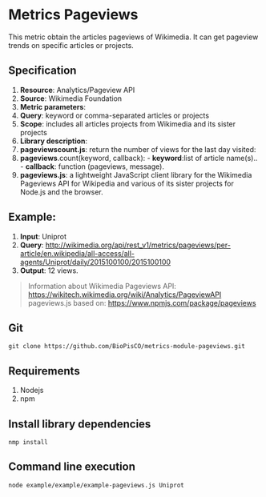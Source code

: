 # Metrics Pageviews
This metric obtain the articles pageviews of Wikimedia. It can get pageview trends on specific articles or projects.

## Specification

1. **Resource**: Analytics/Pageview API
2. **Source**:  Wikimedia Foundation
3. **Metric parameters**:
  1. **Query**: keyword or comma-separated articles or projects
4. **Scope**: includes all articles projects from Wikimedia and its sister projects
5. **Library description**: 
  1. **pageviewscount.js**: return the number of views for the last day visited:
  2. **pageviews**.count(keyword, callback): 
    - **keyword**:list of article name(s)..
    - **callback**: function (pageviews, message).
  3. **pageviews.js**:  a lightweight JavaScript client library for the Wikimedia Pageviews API for Wikipedia and various of its sister projects for Node.js and the browser.
 
## Example:
1. **Input**: Uniprot
2. **Query**:   http://wikimedia.org/api/rest_v1/metrics/pageviews/per-article/en.wikipedia/all-access/all-agents/Uniprot/daily/2015100100/2015100100
3. **Output**: 12 views.

> Information about Wikimedia Pageviews API:
    https://wikitech.wikimedia.org/wiki/Analytics/PageviewAPI                   
    pageviews.js based on: https://www.npmjs.com/package/pageviews


## Git

```git clone https://github.com/BioPisCO/metrics-module-pageviews.git```

## Requirements

  1. Nodejs
  2. npm

## Install library dependencies

  ```nmp install```

## Command line execution

```node example/example/example-pageviews.js Uniprot```
